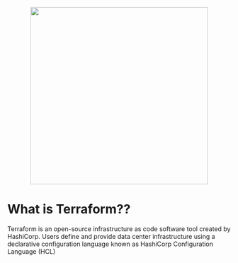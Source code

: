  <p align="center">
  <img src="https://user-images.githubusercontent.com/67653554/144899383-8c1d93a1-2111-4186-b516-7323fb85233b.png" width="400" hieght="400"/>
</p>

# What is Terraform??
Terraform is an open-source infrastructure as code software tool created by HashiCorp. Users define and provide data center infrastructure using a declarative configuration language known as HashiCorp Configuration Language (HCL)

